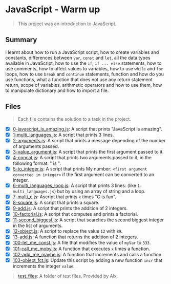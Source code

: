 # JavaScript - Warm up

> This project was an introduction to JavaScript.

## Summary

I learnt about how to run a JavaScript script, how to create variables and constants, differences between `var`, `const` and `let`, all the data types available in JavaScript, how to use the `if`, `if ... else` statements, how to use comments, how to affect values to variables, how to use `while` and `for` loops, how to use `break` and `continue` statements, function and how do you use functions, what a function that does not use any return statement return, scope of variables, arithmetic operators and how to use them, how to manipulate dictionary and how to import a file.

## Files

> Each file contains the solution to a task in the project.

- [x] [0-javascript_is_amazing.js](https://github.com/Ebube-Ochemba/alx-higher_level_programming/blob/master/0x12-javascript-warm_up/0-javascript_is_amazing.js): A script that prints "JavaScript is amazing".
- [x] [1-multi_languages.js](https://github.com/Ebube-Ochemba/alx-higher_level_programming/blob/master/0x12-javascript-warm_up/1-multi_languages.js): A script that prints 3 lines.
- [x] [2-arguments.js](https://github.com/Ebube-Ochemba/alx-higher_level_programming/blob/master/0x12-javascript-warm_up/2-arguments.js): A script that prints a message depending of the number of arguments passed.
- [x] [3-value_argument.js](https://github.com/Ebube-Ochemba/alx-higher_level_programming/blob/master/0x12-javascript-warm_up/3-value_argument.js): A script that prints the first argument passed to it.
- [x] [4-concat.js](https://github.com/Ebube-Ochemba/alx-higher_level_programming/blob/master/0x12-javascript-warm_up/4-concat.js): A script that prints two arguments passed to it, in the following format: " is ".
- [x] [5-to_integer.js](https://github.com/Ebube-Ochemba/alx-higher_level_programming/blob/master/0x12-javascript-warm_up/5-to_integer.js): A script that prints My number: `<first argument converted in integer>` if the first argument can be converted to an integer.
- [x] [6-multi_languages_loop.js](https://github.com/Ebube-Ochemba/alx-higher_level_programming/blob/master/0x12-javascript-warm_up/6-multi_languages_loop.js): A script that prints 3 lines: (like `1-multi_languages.js`) but by using an array of string and a loop.
- [x] [7-multi_c.js](https://github.com/Ebube-Ochemba/alx-higher_level_programming/blob/master/0x12-javascript-warm_up/7-multi_c.js): Ascript that prints `x` times "C is fun".
- [x] [8-square.js](https://github.com/Ebube-Ochemba/alx-higher_level_programming/blob/master/0x12-javascript-warm_up/8-square.js): A script that prints a square.
- [x] [9-add.js](https://github.com/Ebube-Ochemba/alx-higher_level_programming/blob/master/0x12-javascript-warm_up/9-add.js): A script that prints the addition of 2 integers.
- [x] [10-factorial.js](https://github.com/Ebube-Ochemba/alx-higher_level_programming/blob/master/0x12-javascript-warm_up/10-factorial.js): A script that computes and prints a factorial.
- [x] [11-second_biggest.js](https://github.com/Ebube-Ochemba/alx-higher_level_programming/blob/master/0x12-javascript-warm_up/11-second_biggest.js): A script that searches the second biggest integer in the list of arguments.
- [x] [12-object.js](https://github.com/Ebube-Ochemba/alx-higher_level_programming/blob/master/0x12-javascript-warm_up/): A script to replace the value `12` with `89`.
- [x] [13-add.js](https://github.com/Ebube-Ochemba/alx-higher_level_programming/blob/master/0x12-javascript-warm_up/13-add.js): A function that returns the addition of 2 integers.
- [x] [100-let_me_const.js](https://github.com/Ebube-Ochemba/alx-higher_level_programming/blob/master/0x12-javascript-warm_up/100-let_me_const.js): A file that modifies the value of `myVar` to `333`.
- [x] [101-call_me_moby.js](https://github.com/Ebube-Ochemba/alx-higher_level_programming/blob/master/0x12-javascript-warm_up/101-call_me_moby.js): A function that executes `x` times a function.
- [x] [102-add_me_maybe.js](https://github.com/Ebube-Ochemba/alx-higher_level_programming/blob/master/0x12-javascript-warm_up/102-add_me_maybe.js): A function that increments and calls a function.
- [x] [103-object_fct.js](https://github.com/Ebube-Ochemba/alx-higher_level_programming/blob/master/0x12-javascript-warm_up/103-object_fct.js): Update this script by adding a new function `incr` that increments the integer `value`.

> [test_files](https://github.com/Ebube-Ochemba/alx-higher_level_programming/blob/master/0x12-javascript-warm_up/test_files): A folder of test files. Provided by Alx.
